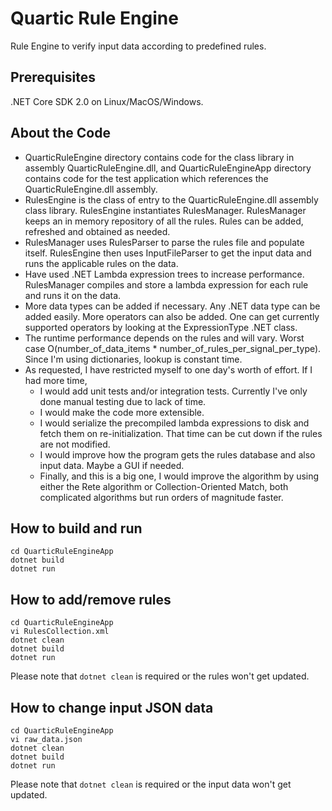 # Quartic Rule Engine

Rule Engine to verify input data according to predefined rules.


## Prerequisites

.NET Core SDK 2.0 on Linux/MacOS/Windows.

## About the Code

* QuarticRuleEngine directory contains code for the class library in assembly QuarticRuleEngine.dll, and QuarticRuleEngineApp directory contains code for the test application which references the QuarticRuleEngine.dll assembly.
* RulesEngine is the class of entry to the QuarticRuleEngine.dll assembly class library. RulesEngine instantiates RulesManager. RulesManager keeps an in memory repository of all the rules. Rules can be added, refreshed and obtained as needed.
* RulesManager uses RulesParser to parse the rules file and populate itself. RulesEngine then uses InputFileParser to get the input data and runs the applicable rules on the data.
* Have used .NET Lambda expression trees to increase performance. RulesManager compiles and store a lambda expression for each rule and runs it on the data.
* More data types can be added if necessary. Any .NET data type can be added easily. More operators can also be added. One can get currently supported operators by looking at the ExpressionType .NET class.
* The runtime performance depends on the rules and will vary. Worst case O(number_of_data_items * number_of_rules_per_signal_per_type). Since I'm using dictionaries, lookup is constant time.
* As requested, I have restricted myself to one day's worth of effort. If I had more time, 
  * I would add unit tests and/or integration tests. Currently I've only done manual testing due to lack of time.
  * I would make the code more extensible.
  * I would serialize the precompiled lambda expressions to disk and fetch them on re-initialization. That time can be cut down if the rules are not modified.
  * I would improve how the program gets the rules database and also input data. Maybe a GUI if needed.
  * Finally, and this is a big one, I would improve the algorithm by using either the Rete algorithm or Collection-Oriented Match, both complicated algorithms but run orders of magnitude faster.

## How to build and run

```
cd QuarticRuleEngineApp
dotnet build
dotnet run
```
## How to add/remove rules

```
cd QuarticRuleEngineApp
vi RulesCollection.xml
dotnet clean
dotnet build
dotnet run
```
Please note that ```dotnet clean``` is required or the rules won't get updated.

## How to change input JSON data

```
cd QuarticRuleEngineApp
vi raw_data.json
dotnet clean
dotnet build
dotnet run
```
Please note that ```dotnet clean``` is required or the input data won't get updated.
